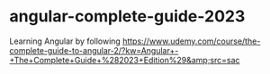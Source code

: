 # angular-complete-guide-2023
Learning Angular by following https://www.udemy.com/course/the-complete-guide-to-angular-2/?kw=Angular+-+The+Complete+Guide+%282023+Edition%29&amp;src=sac
